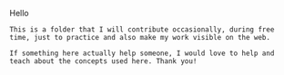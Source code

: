 Hello

	This is a folder that I will contribute occasionally, during free time, just to practice and also make my work visible on the web.

	If something here actually help someone, I would love to help and teach about the concepts used here. Thank you!
